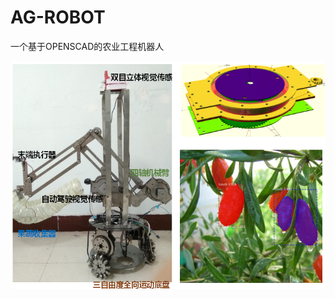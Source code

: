 # AG-ROBOT
一个基于OPENSCAD的农业工程机器人

![项目结构图](https://github.com/LEX-2025/AG-ROBOT/blob/master/SACD_ROBOT/agbot.png?raw=true)
